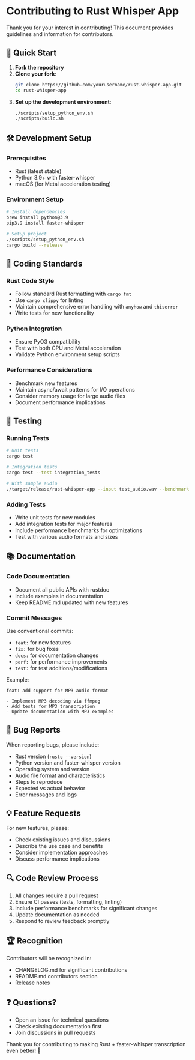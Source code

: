 # Contributing to Rust Whisper App

Thank you for your interest in contributing! This document provides guidelines and information for contributors.

## 🚀 Quick Start

1. **Fork the repository**
2. **Clone your fork**:
   ```bash
   git clone https://github.com/yourusername/rust-whisper-app.git
   cd rust-whisper-app
   ```
3. **Set up the development environment**:
   ```bash
   ./scripts/setup_python_env.sh
   ./scripts/build.sh
   ```

## 🛠️ Development Setup

### Prerequisites
- Rust (latest stable)
- Python 3.9+ with faster-whisper
- macOS (for Metal acceleration testing)

### Environment Setup
```bash
# Install dependencies
brew install python@3.9
pip3.9 install faster-whisper

# Setup project
./scripts/setup_python_env.sh
cargo build --release
```

## 📝 Coding Standards

### Rust Code Style
- Follow standard Rust formatting with `cargo fmt`
- Use `cargo clippy` for linting
- Maintain comprehensive error handling with `anyhow` and `thiserror`
- Write tests for new functionality

### Python Integration
- Ensure PyO3 compatibility
- Test with both CPU and Metal acceleration
- Validate Python environment setup scripts

### Performance Considerations
- Benchmark new features
- Maintain async/await patterns for I/O operations
- Consider memory usage for large audio files
- Document performance implications

## 🧪 Testing

### Running Tests
```bash
# Unit tests
cargo test

# Integration tests
cargo test --test integration_tests

# With sample audio
./target/release/rust-whisper-app --input test_audio.wav --benchmark
```

### Adding Tests
- Write unit tests for new modules
- Add integration tests for major features
- Include performance benchmarks for optimizations
- Test with various audio formats and sizes

## 📚 Documentation

### Code Documentation
- Document all public APIs with rustdoc
- Include examples in documentation
- Keep README.md updated with new features

### Commit Messages
Use conventional commits:
- `feat:` for new features
- `fix:` for bug fixes
- `docs:` for documentation changes
- `perf:` for performance improvements
- `test:` for test additions/modifications

Example:
```
feat: add support for MP3 audio format

- Implement MP3 decoding via ffmpeg
- Add tests for MP3 transcription
- Update documentation with MP3 examples
```

## 🐛 Bug Reports

When reporting bugs, please include:
- Rust version (`rustc --version`)
- Python version and faster-whisper version
- Operating system and version
- Audio file format and characteristics
- Steps to reproduce
- Expected vs actual behavior
- Error messages and logs

## 💡 Feature Requests

For new features, please:
- Check existing issues and discussions
- Describe the use case and benefits
- Consider implementation approaches
- Discuss performance implications

## 🔍 Code Review Process

1. All changes require a pull request
2. Ensure CI passes (tests, formatting, linting)
3. Include performance benchmarks for significant changes
4. Update documentation as needed
5. Respond to review feedback promptly

## 🏆 Recognition

Contributors will be recognized in:
- CHANGELOG.md for significant contributions
- README.md contributors section
- Release notes

## ❓ Questions?

- Open an issue for technical questions
- Check existing documentation first
- Join discussions in pull requests

Thank you for contributing to making Rust + faster-whisper transcription even better! 🎉
